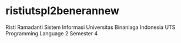 # ristiutspl2benerannew

Risti Ramadanti
Sistem Informasi
Universitas Binaniaga Indonesia
UTS Programming Language 2
Semester 4
